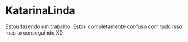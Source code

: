 # KatarinaLinda
Estou fazendo um trabalho.
Estou completamente confuso com tudo isso mas to conseguindo XD
